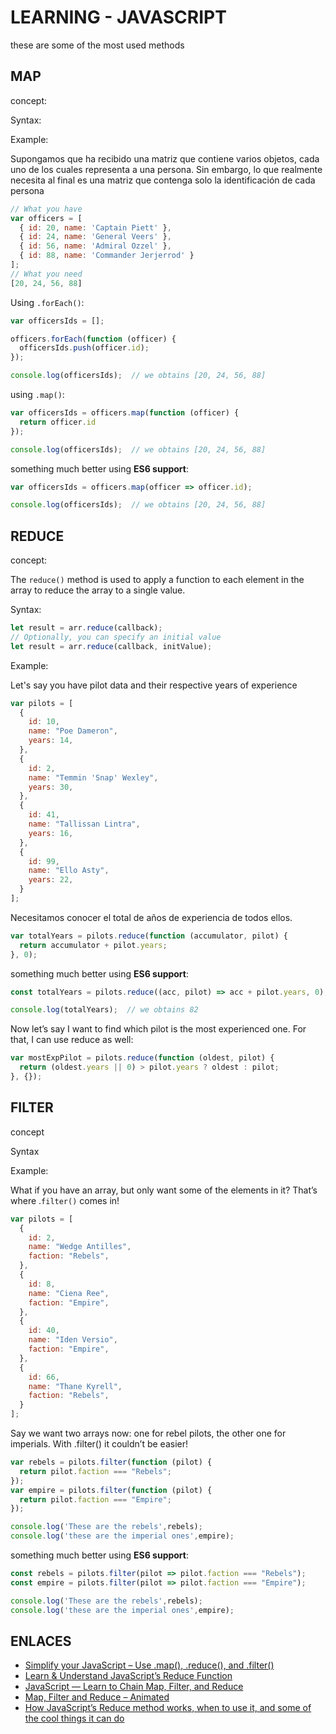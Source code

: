# LEARNING - JAVASCRIPT

these are some of the most used methods

## MAP
concept:

Syntax:

Example:

Supongamos que ha recibido una matriz que contiene varios objetos, cada uno de los cuales representa a una persona. Sin embargo, lo que realmente necesita al final es una matriz que contenga solo la identificación de cada persona
```js
// What you have
var officers = [
  { id: 20, name: 'Captain Piett' },
  { id: 24, name: 'General Veers' },
  { id: 56, name: 'Admiral Ozzel' },
  { id: 88, name: 'Commander Jerjerrod' }
];
// What you need
[20, 24, 56, 88]
```
Using `.forEach()`:
```js
var officersIds = [];

officers.forEach(function (officer) {
  officersIds.push(officer.id);
});

console.log(officersIds);  // we obtains [20, 24, 56, 88]
```
using `.map()`:
```js
var officersIds = officers.map(function (officer) {
  return officer.id
});

console.log(officersIds);  // we obtains [20, 24, 56, 88]
```
something much better using **ES6 support**:
```js
var officersIds = officers.map(officer => officer.id);

console.log(officersIds);  // we obtains [20, 24, 56, 88]
```
## REDUCE
concept:

The `reduce()` method is used to apply a function to each element in the array to reduce the array to a single value.

Syntax:
```js
let result = arr.reduce(callback);
// Optionally, you can specify an initial value
let result = arr.reduce(callback, initValue);
```

Example:

Let's say you have pilot data and their respective years of experience

```js
var pilots = [
  {
    id: 10,
    name: "Poe Dameron",
    years: 14,
  },
  {
    id: 2,
    name: "Temmin 'Snap' Wexley",
    years: 30,
  },
  {
    id: 41,
    name: "Tallissan Lintra",
    years: 16,
  },
  {
    id: 99,
    name: "Ello Asty",
    years: 22,
  }
];
```
Necesitamos conocer el total de años de experiencia de todos ellos.
```js
var totalYears = pilots.reduce(function (accumulator, pilot) {
  return accumulator + pilot.years;
}, 0);
```
something much better using **ES6 support**:
```js
const totalYears = pilots.reduce((acc, pilot) => acc + pilot.years, 0);

console.log(totalYears);  // we obtains 82
```
Now let’s say I want to find which pilot is the most experienced one. For that, I can use reduce as well:
```js
var mostExpPilot = pilots.reduce(function (oldest, pilot) {
  return (oldest.years || 0) > pilot.years ? oldest : pilot;
}, {});
```

## FILTER
concept

Syntax

Example:

What if you have an array, but only want some of the elements in it? That’s where .`filter()` comes in!

```js
var pilots = [
  {
    id: 2,
    name: "Wedge Antilles",
    faction: "Rebels",
  },
  {
    id: 8,
    name: "Ciena Ree",
    faction: "Empire",
  },
  {
    id: 40,
    name: "Iden Versio",
    faction: "Empire",
  },
  {
    id: 66,
    name: "Thane Kyrell",
    faction: "Rebels",
  }
];
```
Say we want two arrays now: one for rebel pilots, the other one for imperials. With .filter() it couldn’t be easier!

```js
var rebels = pilots.filter(function (pilot) {
  return pilot.faction === "Rebels";
});
var empire = pilots.filter(function (pilot) {
  return pilot.faction === "Empire";
});

console.log('These are the rebels',rebels);
console.log('these are the imperial ones',empire);
```
something much better using **ES6 support**:

```js
const rebels = pilots.filter(pilot => pilot.faction === "Rebels");
const empire = pilots.filter(pilot => pilot.faction === "Empire");

console.log('These are the rebels',rebels);
console.log('these are the imperial ones',empire);
```

## ENLACES
* [Simplify your JavaScript – Use .map(), .reduce(), and .filter()](https://medium.com/poka-techblog/simplify-your-javascript-use-map-reduce-and-filter-bd02c593cc2d)
* [Learn & Understand JavaScript’s Reduce Function](https://codeburst.io/learn-understand-javascripts-reduce-function-b2b0406efbdc)
* [JavaScript — Learn to Chain Map, Filter, and Reduce](https://codeburst.io/javascript-learn-to-chain-map-filter-and-reduce-acd2d0562cd4)
* [Map, Filter and Reduce – Animated](https://medium.com/@js_tut/map-filter-and-reduce-animated-7fe391a35a47)
* [How JavaScript’s Reduce method works, when to use it, and some of the cool things it can do](https://medium.com/free-code-camp/reduce-f47a7da511a9)
